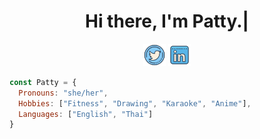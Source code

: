 
<center>

# Hi there, I'm Patty.|




<a href="https://twitter.com/pattyarunya" ><img src="twitter.png" alt="hi" width="36"/></a>
<a href="linkedin.com/in/pattyarunyavikul/">
<img src="linkedin.png" alt="hi" width="36"/></a>

</center>

```js
const Patty = {
  Pronouns: "she/her",
  Hobbies: ["Fitness", "Drawing", "Karaoke", "Anime"],
  Languages: ["English", "Thai"]
}
 ```
